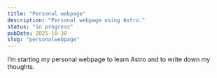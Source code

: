```yaml
---
title: "Personal webpage"
description: "Personal webpage using Astro."
status: "in progress"
pubDate: 2025-10-30
slug: "personalwebpage"
---
```


I’m starting my personal webpage to learn Astro and to write down my thoughts.
